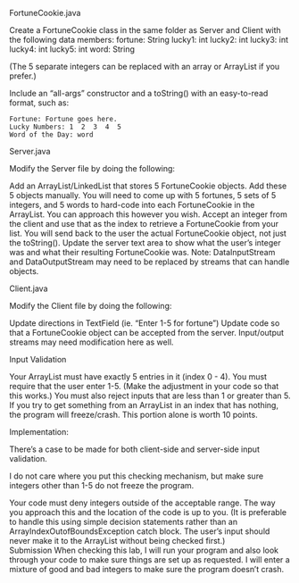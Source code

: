 FortuneCookie.java

Create a FortuneCookie class in the same folder as Server and Client with the following data members:
fortune: String
lucky1: int
lucky2: int
lucky3: int
lucky4: int
lucky5: int
word: String

(The 5 separate integers can be replaced with an array or ArrayList if you prefer.)

Include an “all-args” constructor and a toString() with an easy-to-read format, 
such as:

	Fortune: Fortune goes here.
	Lucky Numbers: 1  2  3  4  5
	Word of the Day: word

Server.java

Modify the Server file by doing the following:

Add an ArrayList/LinkedList that stores 5 FortuneCookie objects. Add these 5 objects manually. You will need to come up with 5 fortunes, 5 sets of 5 integers, and 5 words to hard-code into each FortuneCookie in the ArrayList. You can approach this however you wish. 
Accept an integer from the client and use that as the index to retrieve a FortuneCookie from your list. You will send back to the user the actual FortuneCookie object, not just the toString().
Update the server text area to show what the user’s integer was and what their resulting FortuneCookie was.
Note: DataInputStream and DataOutputStream may need to be replaced by streams that can handle objects.

Client.java

Modify the Client file by doing the following:

Update directions in TextField (ie. “Enter 1-5 for fortune”) 
Update code so that a FortuneCookie object can be accepted from the server. 
Input/output streams may need modification here as well.

Input Validation

Your ArrayList must have exactly 5 entries in it (index 0 - 4). 
You must require that the user enter 1-5. (Make the adjustment in your code so that this works.)
You must also reject inputs that are less than 1 or greater than 5.
If you try to get something from an ArrayList in an index that has nothing, the program will freeze/crash.
This portion alone is worth 10 points.


Implementation: 

There’s a case to be made for both client-side and server-side input validation.  

I do not care where you put this checking mechanism, but make sure 
integers other than 1-5 do not freeze the program.  

Your code must deny integers outside of the acceptable range. The way you approach this and the location of the code is up to you.  (It is preferable to handle this using simple decision statements rather than an ArrayIndexOutofBoundsException catch block. The user’s input should never make it to the ArrayList without being checked first.)  
Submission
When checking this lab, I will run your program and also look through your code to make sure things are set up as requested. I will enter a mixture of good and bad integers to make sure the program doesn’t crash.
